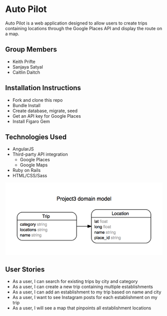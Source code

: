 # Auto Pilot

Auto Pilot is a web application designed to allow users to create trips containing locations through the Google Places API and display the route on a map.

## Group Members
- Keith Prifte
- Sanjaya Satyal
- Caitlin Daitch

## Installation Instructions
- Fork and clone this repo
- Bundle Install
- Create database, migrate, seed
- Get an API key for Google Places
- Install Figaro Gem

## Technologies Used
- AngularJS
- Third-party API integration
  - Google Places
  - Google Maps
- Ruby on Rails
- HTML/CSS/Sass

<img src="erd.png">

## User Stories
- As a user, I can search for existing trips by city and category
- As a user, I can create a new trip containing multiple establishments
- As a user, I can add an establishment to my trip based on name and city
- As a user, I want to see Instagram posts for each establishment on my trip
- As a user, I will see a map that pinpoints all establishment locations

<!--
This README would normally document whatever steps are necessary to get the
application up and running.

Things you may want to cover:

* Ruby version

* System dependencies

* Configuration

* Database creation

* Database initialization

* How to run the test suite

* Services (job queues, cache servers, search engines, etc.)

* Deployment instructions

* ...


Please feel free to use a different markup language if you do not plan to run
<tt>rake doc:app</tt>. -->
